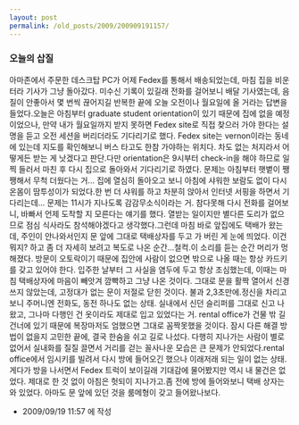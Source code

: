 ```yaml
---
layout: post
permalink: /old_posts/2009/200909191157/
---
```


### 오늘의 삽질


아마존에서 주문한 데스크탑 PC가 어제 Fedex를 통해서 배송되었는데, 마침 집을 비운 터라 기사가 그냥 돌아갔다. 미수신 기록이 있길래 전화를 걸어보니 배달 기사였는데, 음질이 안좋아서 몇 번씩 끊어지길 반복한 끝에 오늘 오전이나 월요일에 올 거라는 답변을 들었다.오늘은 아침부터 graduate student orientation이 있기 때문에 집에 없을 예정이었으나, 만약 내가 월요일까지 받지 못하면 Fedex site로 직접 찾으러 가야 한다는 설명을 듣고 오전 세션을 버리더라도 기다리기로 했다. Fedex site는 vernon이라는 동네에 있는데 지도를 확인해보니 버스 타고도 한참 가야하는 위치다. 차도 없는 처지라서 어떻게든 받는 게 낫겠다고 판단.다만 orientation은 9시부터 check-in을 해야 하므로 일찍 들러서 마친 후 다시 집으로 돌아와서 기다리기로 하였다. 문제는 아침부터 햇볕이 쨍쨍해서 무척 더웠다는 거... 집에 열심히 돌아오고 보니 아침에 샤워한 보람도 없이 다시 온몸이 땀투성이가 되었다.한 번 더 샤워를 하고 차분히 앉아서 인터넷 서핑을 하면서 기다리는데... 문제는 11시가 지나도록 감감무소식이라는 거. 참다못해 다시 전화를 걸어보니, 바빠서 언제 도착할 지 모른다는 얘기를 했다. 열받는 일이지만 별다른 도리가 없으므로 점심 식사라도 참석해야겠다고 생각했다.그런데 마침 바로 앞집에도 택배가 왔는데, 주인이 안나와서인지 문 앞에 그대로 택배상자를 두고 가 버린 게 눈에 띄었다. 이건 뭐지? 하고 좀 더 자세히 보려고 복도로 나온 순간...철컥.이 소리를 듣는 순간 머리가 멍해졌다. 방문이 오토락이기 때문에 집안에 사람이 없으면 밖으로 나올 때는 항상 카드키를 갖고 있어야 한다. 입주한 날부터 그 사실을 염두에 두고 항상 조심했는데, 이때는 마침 택배상자에 마음이 빼앗겨 깜빡하고 그냥 나온 것이다. 그대로 문을 활짝 열어서 신경쓰지 않았는데, 고정대가 없는 문이 저절로 닫힌 것이다. 불과 2,3초만에.정신을 차리고 보니 주머니엔 전화도, 동전 하나도 없는 상태. 실내에서 신던 슬리퍼를 그대로 신고 나왔고, 그나마 다행인 건 옷이라도 제대로 입고 있었다는 거. rental office가 건물 밖 길 건너에 있기 때문에 복장마저도 엄했으면 그대로 꼼짝못했을 것이다. 잠시 다른 해결 방법이 없을지 고민한 끝에, 결국 한숨을 쉬고 길로 나섰다. 다행히 지나가는 사람이 별로 없어서 실내화를 질질 끌면서 거리를 걷는 꼴사나운 모습은 큰 문제가 안되었다.rental office에서 임시키를 빌려서 다시 방에 들어오긴 했으나 이래저래 되는 일이 없는 상태. 게다가 방을 나서면서 Fedex 트럭이 보이길래 기대감에 물어봤지만 역시 내 물건은 없었다. 제대로 한 것 없이 아침은 헛되이 지나가고.좀 전에 방에 들어와보니 택배 상자는 와 있었다. 아마도 문 앞에 있던 것을 룸메형이 갖고 들어왔나보다.




- 2009/09/19 11:57 에 작성